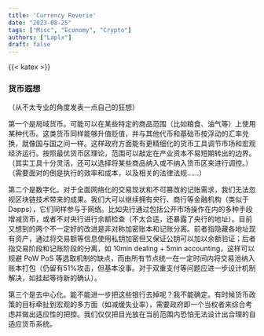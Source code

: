 ```yaml
---
title: 'Currency Reverie'
date: "2023-08-25"
tags: ["Misc", "Economy", "Crypto"]
authors: ["Laplx"]
draft: false
---
```

{{< katex >}}
### 货币遐想

（从不太专业的角度发表一点自己的狂想）

第一个是局域货币。可能可以在某些特定的商品范围（比如粮食、油气等）上使用某种代币。这类货币同样能够升值贬值，并与其他代币和基础币按浮动的汇率兑换，就像国与国之间一样。这样政府方面能有更精细化的货币工具调节市场和宏观经济运行。按照最优货币区理论，范围可以敲定在产业资本不易短期转出的边界。（其实工具十分灵活，还可以选择将某些商品纳入或不纳入货币区来进行调控。）（需要面对的倒是执行的效率和成本，以及相关的法律法规……）

第二个是数字化。对于全面网络化的交易现状和不可篡改的记账需求，我们无法忽视区块链技术带来的成果。我们大可以继续拥有央行、商行等金融机构（类似于 Dapps），它们同样参与于网络。比如央行通过包括公开市场操作在内的多种手段增减货币，或者不对央行进行余额检查（不太合适，还暴露了央行的地址）。目前又想到的两个不一定好的改进是非对称加密账本和记账分离。前者指隐藏各地址现有资产，通过将交易额等信息使用私钥加密但又保证公钥可以加以余额验证；后者指交易阶段和记账阶段的分离，如 10min dealing + 5min accounting，这样可以规避 PoW PoS 等选取机制的缺点，而由所有节点统一在一定时间内将交易池纳入账本打包（仍留有51%攻击，但基本没事。对于双重支付等问题应进一步设计机制解决，如挂起等待新的确认）。

第三个是去中心化。能不能进一步把这些银行去掉呢？我不能确定。有时候货币政策的目标牵扯到宏观的多方面（如减缓失业率），需要政府即一个当权者来综合考虑并做出适应性的把控。我们仅仅把目光放在当前范围内恐怕无法设计出合理的自适应货币系统。